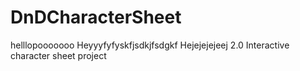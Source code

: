# DnDCharacterSheet
helllopooooooo
Heyyyfyfyskfjsdkjfsdgkf
Hejejejejeej 2.0
Interactive character sheet project
